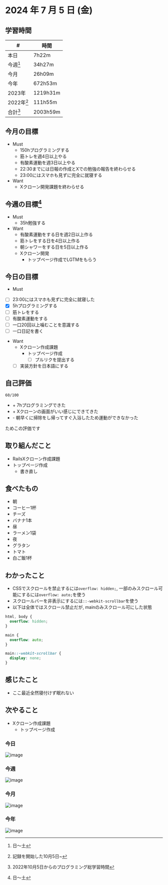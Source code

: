 # 2024 年 7 月 5 日 (金)

## 学習時間
| #          | 時間     |
| ---------- | -------- |
| 本日       | 7h22m    |
| 今週[^1]   | 34h27m   |
| 今月       | 26h09m   |
| 今年       | 672h53m  |
| 2023年     | 1219h31m |
| 2022年[^2] | 111h55m  |
| 合計[^3]   | 2003h59m |

## 今月の目標
- Must
  - 150hプログラミングする
  - 筋トレを週4日以上やる
  - 有酸素運動を週3日以上やる
  - 22:30までには日報の作成とXでの勉強の報告を終わらせる
  - 23:00にはスマホも見ずに完全に就寝する
- Want
  - Xクローン開発課題を終わらせる

## 今週の目標[^1]
- Must
  - 35h勉強する
- Want
  - 有酸素運動をする日を週2日以上作る
  - 筋トレをする日を4日以上作る
  - 朝シャワーをする日を5日以上作る
  - Xクローン開発
    - トップページ作成でLGTMをもらう

## 今日の目標
- Must
 - [ ] 23:00にはスマホも見ずに完全に就寝した
 - [x] 5hプログラミングする
 - [ ] 筋トレをする
 - [ ] 有酸素運動をする
 - [ ] 一口20回以上噛むことを意識する
 - [ ] 一口日記を書く
- Want
  - Xクローン作成課題
    - トップページ作成
      - [ ] プルリクを提出する
  - [ ] 実装方針を日本語にする

## 自己評価
```
60/100
```
- \+ 7hプログラミングできた
- \+ Xクローンの画面がいい感じにできてきた
- \- 朝早くに掃除をし帰ってすぐ入浴したため運動ができなかった

ためこの評価です

## 取り組んだこと
- RailsXクローン作成課題
 - トップページ作成
   - 書き直し

## 食べたもの
- 朝
 - コーヒー1杯
 - チーズ
 - バナナ1本
- 昼
 - ラーメン1袋
- 夜
 - グラタン
 - トマト
 - 白ご飯1杯

## わかったこと
- CSSでスクロールを禁止するには`overflow: hidden;`, 一部のみスクロール可能にするには`overflow: auto;`を使う
- スクロールバーを非表示にするには`::-webkit-scrollbar`を使う
- 以下は全体ではスクロール禁止だが, mainのみスクロール可にした状態

```css:style.css
html, body {
  overflow: hidden;
}

main {
  overflow: auto;
}

main::-webkit-scrollbar {
  display: none;
}
```

## 感じたこと
- ここ最近全然寝付けず眠れない

## 次やること
- Xクローン作成課題
  - トップページ作成

### 今日
![image](https://github.com/nil-ramuda/daily_report/assets/94735931/2cf60e70-83ec-4ff5-95e6-392b2e1dc2ed)

### 今週
![image](https://github.com/nil-ramuda/daily_report/assets/94735931/6e2a2886-e4ad-4737-a08a-2c23cbd3c3e5)

### 今月
![image](https://github.com/nil-ramuda/daily_report/assets/94735931/5bb4df9a-bd4d-4821-9584-6d68ec15d98c)

### 今年
![image](https://github.com/nil-ramuda/daily_report/assets/94735931/1cd79809-37ab-463e-8abb-8b7566a4e5ca)

[^1]: 日〜土
[^2]: 記録を開始した10月5日~
[^3]: 2022年10月5日からのプログラミング総学習時間

